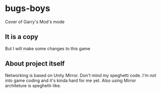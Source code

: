# bugs-boys
Cover of Garry's Mod's mode

## It is a copy
But I will make some changes to this game

## About project itself
Networking is based on Unity Mirror. Don't mind my speghetti code. I'm not into game coding and it's kinda hard for me yet. Also using Mirror architeture is speghetti-like.
